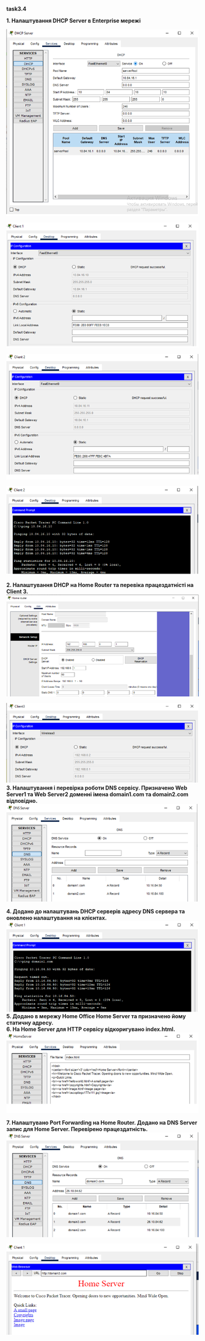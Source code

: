 **task3.4**

**1. Налаштування DHCP Server в Enterprise мережі**

![1_dhcp settings.png](https://github.com/terra144481/DevOps_online_Odessa_2022Q1Q2/blob/05cbb05df5627e9fe789f9fa1d616bf5082d1bf6/m3/task3.4/images/1_dhcp%20settings.png)  

![2_dhcp client1.png](https://github.com/terra144481/DevOps_online_Odessa_2022Q1Q2/blob/05cbb05df5627e9fe789f9fa1d616bf5082d1bf6/m3/task3.4/images/2_dhcp%20client1.png)

![3_dhcp client2.png](https://github.com/terra144481/DevOps_online_Odessa_2022Q1Q2/blob/05cbb05df5627e9fe789f9fa1d616bf5082d1bf6/m3/task3.4/images/3_dhcp%20client2.png) 

![4_ping cl2_to_cl1.png](https://github.com/terra144481/DevOps_online_Odessa_2022Q1Q2/blob/05cbb05df5627e9fe789f9fa1d616bf5082d1bf6/m3/task3.4/images/4_ping%20cl2_to_cl1.png)

**2. Налаштування DHCP на Home Router та перевіка працездатністі на Client 3.**
![5_dhcp_home_router.png](https://github.com/terra144481/DevOps_online_Odessa_2022Q1Q2/blob/05cbb05df5627e9fe789f9fa1d616bf5082d1bf6/m3/task3.4/images/5_dhcp_home_router.png)

![6_dhcp_client3.png](https://github.com/terra144481/DevOps_online_Odessa_2022Q1Q2/blob/05cbb05df5627e9fe789f9fa1d616bf5082d1bf6/m3/task3.4/images/6_dhcp_client3.png)  
**3. Налаштування і перевірка роботи DNS сервісу. Призначено Web Server1 та
Web Server2 доменні імена domain1.com та domain2.com відповідно.**
![7_add_dns.png](https://github.com/terra144481/DevOps_online_Odessa_2022Q1Q2/blob/05cbb05df5627e9fe789f9fa1d616bf5082d1bf6/m3/task3.4/images/7_add_dns.png)

**4. Додано до налаштувань DHCP серверів адресу DNS сервера та оновлено
налаштування на клієнтах.**
![8_ping_domain1.png](https://github.com/terra144481/DevOps_online_Odessa_2022Q1Q2/blob/05cbb05df5627e9fe789f9fa1d616bf5082d1bf6/m3/task3.4/images/8_ping_domain1.png)  
**5. Додано в мережу Home Office Home Server та призначено йому статичну
адресу.**  
**6. На Home Server для HTTP сервісу відкоригувано index.html.**  
![9_edit_index_html.png](https://github.com/terra144481/DevOps_online_Odessa_2022Q1Q2/blob/05cbb05df5627e9fe789f9fa1d616bf5082d1bf6/m3/task3.4/images/9_edit_index_html.png)  

**7.  Налаштувано Port Forwarding на Home Router. Додано на DNS Server запис для Home Server. Перевірено працездатність.**
![10_add_domain3_to_dns.png](https://github.com/terra144481/DevOps_online_Odessa_2022Q1Q2/blob/05cbb05df5627e9fe789f9fa1d616bf5082d1bf6/m3/task3.4/images/10_add_domain3_to_dns.png)

![11_connect_cl1_to_domain3_com.png](https://github.com/terra144481/DevOps_online_Odessa_2022Q1Q2/blob/05cbb05df5627e9fe789f9fa1d616bf5082d1bf6/m3/task3.4/images/11_connect_cl1_to_domain3_com.png)
